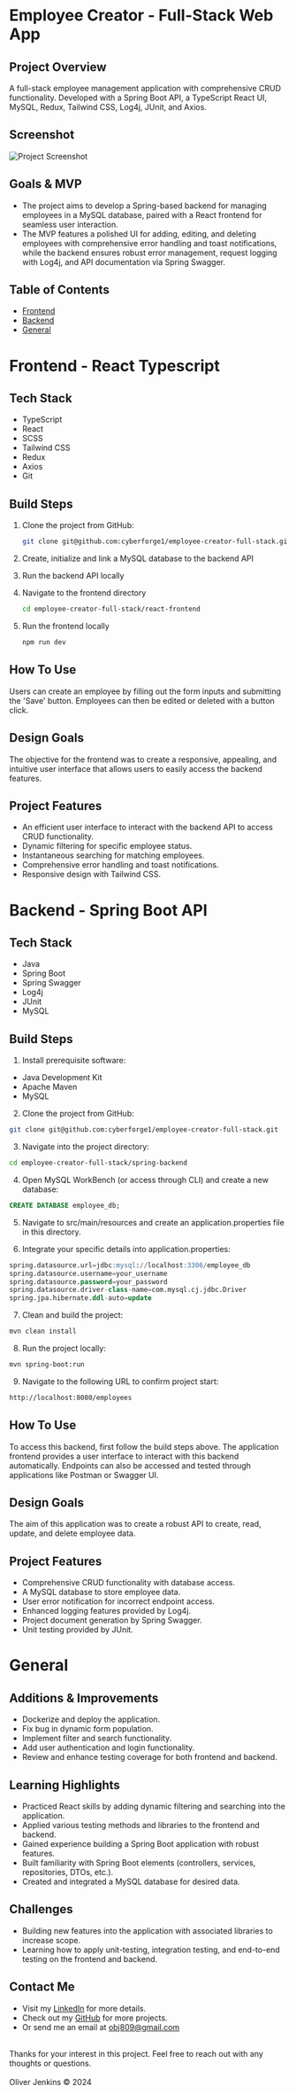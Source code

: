 # Employee Creator - Full-Stack Web App

## Project Overview
A full-stack employee management application with comprehensive CRUD functionality. Developed with a Spring Boot API, a TypeScript React UI, MySQL, Redux, Tailwind CSS, Log4j, JUnit, and Axios.

## Screenshot
![Project Screenshot](/images/project-screenshot.png)

## Goals & MVP
- The project aims to develop a Spring-based backend for managing employees in a MySQL database, paired with a React frontend for seamless user interaction.
- The MVP features a polished UI for adding, editing, and deleting employees with comprehensive error handling and toast notifications, while the backend ensures robust error management, request logging with Log4j, and API documentation via Spring Swagger.

## Table of Contents
- [Frontend](#frontend---react-typescript)
- [Backend](#backend---spring-boot-api)
- [General](#general)

# Frontend - React Typescript

## Tech Stack

- TypeScript
- React
- SCSS
- Tailwind CSS
- Redux
- Axios
- Git


## Build Steps
1. Clone the project from GitHub:
   ```bash
   git clone git@github.com:cyberforge1/employee-creator-full-stack.git
    ```

2. Create, initialize and link a MySQL database to the backend API

3. Run the backend API locally

4. Navigate to the frontend directory
   ```bash
   cd employee-creator-full-stack/react-frontend
    ```

5. Run the frontend locally 
   ```bash
   npm run dev
    ```

## How To Use
Users can create an employee by filling out the form inputs and submitting the 'Save' button. Employees can then be edited or deleted with a button click.

## Design Goals
The objective for the frontend was to create a responsive, appealing, and intuitive user interface that allows users to easily access the backend features.

## Project Features
- An efficient user interface to interact with the backend API to access CRUD functionality.
- Dynamic filtering for specific employee status.
- Instantaneous searching for matching employees.
- Comprehensive error handling and toast notifications.
- Responsive design with Tailwind CSS.

# Backend - Spring Boot API

## Tech Stack

- Java
- Spring Boot
- Spring Swagger
- Log4j
- JUnit
- MySQL

## Build Steps
1. Install prerequisite software:
- Java Development Kit
- Apache Maven
- MySQL

2. Clone the project from GitHub:

```bash
git clone git@github.com:cyberforge1/employee-creator-full-stack.git
```

3. Navigate into the project directory:

```bash
cd employee-creator-full-stack/spring-backend
```

4. Open MySQL WorkBench (or access through CLI) and create a new database:

```sql
CREATE DATABASE employee_db;
```

5. Navigate to src/main/resources and create an application.properties file in this directory.

6. Integrate your specific details into application.properties:

```sql
spring.datasource.url=jdbc:mysql://localhost:3306/employee_db
spring.datasource.username=your_username
spring.datasource.password=your_password
spring.datasource.driver-class-name=com.mysql.cj.jdbc.Driver
spring.jpa.hibernate.ddl-auto=update
```

7. Clean and build the project:

```bash
mvn clean install
```

8. Run the project locally:

```bash
mvn spring-boot:run
```

9. Navigate to the following URL to confirm project start:

```bash
http://localhost:8080/employees
```

## How To Use
To access this backend, first follow the build steps above. The application frontend provides a user interface to interact with this backend automatically. Endpoints can also be accessed and tested through applications like Postman or Swagger UI.

## Design Goals
The aim of this application was to create a robust API to create, read, update, and delete employee data.

## Project Features
- Comprehensive CRUD functionality with database access.
- A MySQL database to store employee data.
- User error notification for incorrect endpoint access.
- Enhanced logging features provided by Log4j.
- Project document generation by Spring Swagger.
- Unit testing provided by JUnit.

# General

## Additions & Improvements
- Dockerize and deploy the application.
- Fix bug in dynamic form population.
- Implement filter and search functionality.
- Add user authentication and login functionality.
- Review and enhance testing coverage for both frontend and backend.

## Learning Highlights
- Practiced React skills by adding dynamic filtering and searching into the application.
- Applied various testing methods and libraries to the frontend and backend.
- Gained experience building a Spring Boot application with robust features.
- Built familiarity with Spring Boot elements (controllers, services, repositories, DTOs, etc.).
- Created and integrated a MySQL database for desired data.

## Challenges
- Building new features into the application with associated libraries to increase scope.
- Learning how to apply unit-testing, integration testing, and end-to-end testing on the frontend and backend.

## Contact Me
- Visit my [LinkedIn](https://www.linkedin.com/in/obj809/) for more details.
- Check out my [GitHub](https://github.com/cyberforge1) for more projects.
- Or send me an email at obj809@gmail.com
<br />
Thanks for your interest in this project. Feel free to reach out with any thoughts or questions.
<br />
<br />
Oliver Jenkins © 2024
